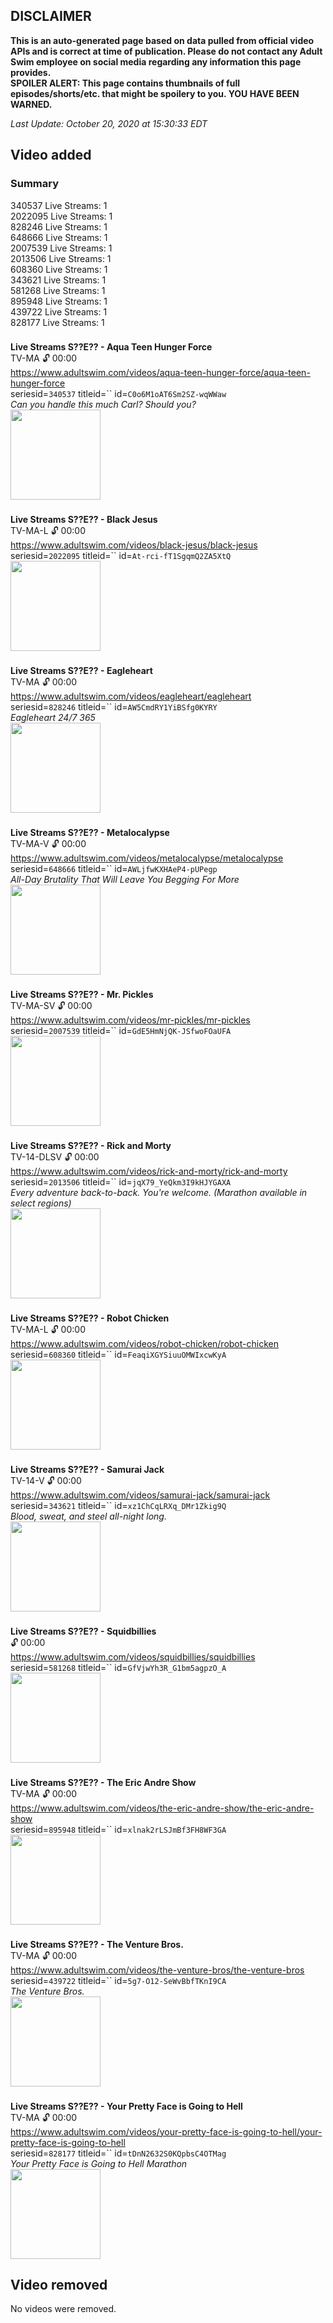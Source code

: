 ## DISCLAIMER
**This is an auto-generated page based on data pulled from official video APIs and is correct at time of publication. Please do not contact any Adult Swim employee on social media regarding any information this page provides.**  
**SPOILER ALERT: This page contains thumbnails of full episodes/shorts/etc. that might be spoilery to you. YOU HAVE BEEN WARNED.**  

_Last Update: October 20, 2020 at 15:30:33 EDT_
## Video added
### Summary
340537 Live Streams: 1  
2022095 Live Streams: 1  
828246 Live Streams: 1  
648666 Live Streams: 1  
2007539 Live Streams: 1  
2013506 Live Streams: 1  
608360 Live Streams: 1  
343621 Live Streams: 1  
581268 Live Streams: 1  
895948 Live Streams: 1  
439722 Live Streams: 1  
828177 Live Streams: 1  
### 
**Live Streams S??E?? - Aqua Teen Hunger Force**  
TV-MA 🔓 00:00  
https://www.adultswim.com/videos/aqua-teen-hunger-force/aqua-teen-hunger-force  
seriesid=`340537` titleid=`` id=`C0o6M1oAT6Sm2SZ-wqWWaw`  
_Can you handle this much Carl? Should you?_  
<a href="https://i.cdn.turner.com/adultswim/big/video/aqua-teen-hunger-force-marathon/marathonStream_athf10.jpg"><img src="https://i.cdn.turner.com/adultswim/big/video/aqua-teen-hunger-force-marathon/marathonStream_athf10.jpg" height="144px" /></a>
### 
**Live Streams S??E?? - Black Jesus**  
TV-MA-L 🔓 00:00  
https://www.adultswim.com/videos/black-jesus/black-jesus  
seriesid=`2022095` titleid=`` id=`At-rci-fT1SgqmQ2ZA5XtQ`  
<a href="https://i.cdn.turner.com/adultswim/big/video/black-jesus-marathon/marathonStream_blackjesus.jpg"><img src="https://i.cdn.turner.com/adultswim/big/video/black-jesus-marathon/marathonStream_blackjesus.jpg" height="144px" /></a>
### 
**Live Streams S??E?? - Eagleheart**  
TV-MA 🔓 00:00  
https://www.adultswim.com/videos/eagleheart/eagleheart  
seriesid=`828246` titleid=`` id=`AW5CmdRY1YiBSfg0KYRY`  
_Eagleheart 24/7 365_  
<a href="https://media.cdn.adultswim.com/uploads/20191106/thumbnails/2_191161623148-eagle2.jpg"><img src="https://media.cdn.adultswim.com/uploads/20191106/thumbnails/2_191161623148-eagle2.jpg" height="144px" /></a>
### 
**Live Streams S??E?? - Metalocalypse**  
TV-MA-V 🔓 00:00  
https://www.adultswim.com/videos/metalocalypse/metalocalypse  
seriesid=`648666` titleid=`` id=`AWLjfwKXHAeP4-pUPegp`  
_All-Day Brutality That Will Leave You Begging For More_  
<a href="https://i.cdn.turner.com/adultswim/big/image-upload/thumbnails/thumb-2_image-152424259996810.jpg"><img src="https://i.cdn.turner.com/adultswim/big/image-upload/thumbnails/thumb-2_image-152424259996810.jpg" height="144px" /></a>
### 
**Live Streams S??E?? - Mr. Pickles**  
TV-MA-SV 🔓 00:00  
https://www.adultswim.com/videos/mr-pickles/mr-pickles  
seriesid=`2007539` titleid=`` id=`GdE5HmNjQK-JSfwoFOaUFA`  
<a href="https://i.cdn.turner.com/adultswim/big/video/mr-pickles-marathon/marathonStream_mrpickles.jpg"><img src="https://i.cdn.turner.com/adultswim/big/video/mr-pickles-marathon/marathonStream_mrpickles.jpg" height="144px" /></a>
### 
**Live Streams S??E?? - Rick and Morty**  
TV-14-DLSV 🔓 00:00  
https://www.adultswim.com/videos/rick-and-morty/rick-and-morty  
seriesid=`2013506` titleid=`` id=`jqX79_YeQkm3I9kHJYGAXA`  
_Every adventure back-to-back. You're welcome. (Marathon available in select regions)_  
<a href="https://i.cdn.turner.com/adultswim/big/video/rick-and-morty-marathon/rickandmorty_310_dup-20170928_1.jpg"><img src="https://i.cdn.turner.com/adultswim/big/video/rick-and-morty-marathon/rickandmorty_310_dup-20170928_1.jpg" height="144px" /></a>
### 
**Live Streams S??E?? - Robot Chicken**  
TV-MA-L 🔓 00:00  
https://www.adultswim.com/videos/robot-chicken/robot-chicken  
seriesid=`608360` titleid=`` id=`FeaqiXGYSiuuOMWIxcwKyA`  
<a href="https://i.cdn.turner.com/adultswim/big/video/robot-chicken-marathon/marathonStream_robotchicken5.jpg"><img src="https://i.cdn.turner.com/adultswim/big/video/robot-chicken-marathon/marathonStream_robotchicken5.jpg" height="144px" /></a>
### 
**Live Streams S??E?? - Samurai Jack**  
TV-14-V 🔓 00:00  
https://www.adultswim.com/videos/samurai-jack/samurai-jack  
seriesid=`343621` titleid=`` id=`xz1ChCqLRXq_DMr1Zkig9Q`  
_Blood, sweat, and steel all-night long._  
<a href="https://i.cdn.turner.com/adultswim/big/video/samurai-jack/sjMarathonchannlel_maraThumbS05finale1080.jpg"><img src="https://i.cdn.turner.com/adultswim/big/video/samurai-jack/sjMarathonchannlel_maraThumbS05finale1080.jpg" height="144px" /></a>
### 
**Live Streams S??E?? - Squidbillies**  
 🔓 00:00  
https://www.adultswim.com/videos/squidbillies/squidbillies  
seriesid=`581268` titleid=`` id=`GfVjwYh3R_G1bm5agpzO_A`  
<a href="https://i.cdn.turner.com/adultswim/big/image-upload/thumbnails/thumb-2_image-15188055586141.jpg"><img src="https://i.cdn.turner.com/adultswim/big/image-upload/thumbnails/thumb-2_image-15188055586141.jpg" height="144px" /></a>
### 
**Live Streams S??E?? - The Eric Andre Show**  
TV-MA 🔓 00:00  
https://www.adultswim.com/videos/the-eric-andre-show/the-eric-andre-show  
seriesid=`895948` titleid=`` id=`xlnak2rLSJmBf3FH8WF3GA`  
<a href="https://i.cdn.turner.com/adultswim/big/video/the-eric-andre-show-marathon/marathonStream_ericandre.jpg"><img src="https://i.cdn.turner.com/adultswim/big/video/the-eric-andre-show-marathon/marathonStream_ericandre.jpg" height="144px" /></a>
### 
**Live Streams S??E?? - The Venture Bros.**  
TV-MA 🔓 00:00  
https://www.adultswim.com/videos/the-venture-bros/the-venture-bros  
seriesid=`439722` titleid=`` id=`5g7-O12-SeWvBbfTKnI9CA`  
_The Venture Bros._  
<a href="https://media.cdn.adultswim.com/uploads/20191210/thumbnails/2_191210179291-VentureBros-compressor.png"><img src="https://media.cdn.adultswim.com/uploads/20191210/thumbnails/2_191210179291-VentureBros-compressor.png" height="144px" /></a>
### 
**Live Streams S??E?? - Your Pretty Face is Going to Hell**  
TV-MA 🔓 00:00  
https://www.adultswim.com/videos/your-pretty-face-is-going-to-hell/your-pretty-face-is-going-to-hell  
seriesid=`828177` titleid=`` id=`tDnN2632S0KQpbsC4OTMag`  
_Your Pretty Face is Going to Hell Marathon_  
<a href="https://i.cdn.turner.com/adultswim/big/video/your-pretty-face-is-going-to-hell-marathon/marathonStream_ypf6.jpg"><img src="https://i.cdn.turner.com/adultswim/big/video/your-pretty-face-is-going-to-hell-marathon/marathonStream_ypf6.jpg" height="144px" /></a>
## Video removed
No videos were removed.  
